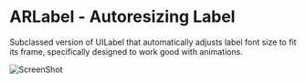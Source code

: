 ARLabel - Autoresizing Label
=============================

Subclassed version of UILabel that automatically adjusts label font size to fit its frame, specifically designed to work good with animations.

![ScreenShot](https://raw.github.com/ivankovacevic/ARLabel/master/screenshot.png)
